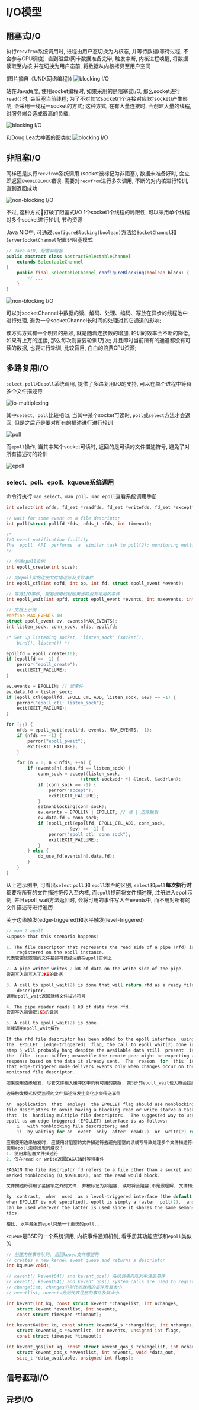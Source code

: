 # I/O模型

## 阻塞式I/O

执行`recvfrom`系统调用时, 进程由用户态切换为内核态, 并等待数据(等待过程, 不会参与CPU调度). 直到磁盘/网卡数据准备完毕, 触发中断,  内核进程唤醒, 将数据读取至内核,并在切换为用户态前, 将数据从内核拷贝至用户空间

(图片摘自《UNIX网络编程》)
![blocking I/O](png/blockingIO.png)

站在Java角度, 使用socket编程时, 如果采用的是阻塞式I/O, 那么socket进行`read()`时, 会阻塞当前线程; 为了不对其它socket(1个连接对应1对socket)产生影响, 会采用一线程一socket的方式; 这种方式, 在有大量连接时, 会创建大量的线程, 对服务端会造成很高的负载.

![blocking I/O](png/socket-blocking.png)

和Doug Lea大神画的图类似
![blocking I/O](png/classic_service_designs.png)

## 非阻塞I/O

同样还是执行`recvfrom`系统调用 (socket被标记为非阻塞), 数据未准备好时, 会立即返回`EWOULDBLOCK`错误. 需要对`recvfrom`进行多次调用, 不断的对内核进行轮训, 直到返回成功.

![non-blocking I/O](png/non-blockingIO.png)

不过, 这种方式打破了阻塞式I/O 1个socket1个线程的局限性, 可以采用单个线程对多个socket进行轮训, 节约资源

Java NIO中, 可通过`configureBlocking(boolean)`方法给`SocketChannel`和`ServerSocketChannel`配置非阻塞模式
```java
// Java NIO, 配置非阻塞
public abstract class AbstractSelectableChannel
    extends SelectableChannel
{
    public final SelectableChannel configureBlocking(boolean block) {
        // ...
    }
}
```

![non-blocking I/O](png/socket-non-blocking.png)

可以对socketChannel中数据的读、解码、处理、编码、写放在异步的线程池中进行处理, 避免一个socketChannel长时间的处理对其它通道的影响; 

该方式方式有一个明显的瓶颈, 就是随着连接数的增加, 轮训的效率会不断的降低, 如果有上万的连接, 那么每次则需要轮训1万次; 并且即时当前所有的通道都没有可读的数据, 也要进行轮训, 比较盲目, 白白的浪费CPU资源;

## 多路复用I/O

`select`, `poll`和`epoll`系统调用, 提供了多路复用I/O的支持, 可以在单个进程中等待多个文件描述符  

![io-multiplexing](png/io-multiplexing.png)

其中`select, poll`比较相似, 当其中某个socket可读时, `poll`或`select`方法才会返回, 但是之后还是要对所有的描述进行进行轮训

![poll](png/socket-poll.png)

而`epoll`操作, 当其中某个socket可读时, 返回的是可读的文件描述符号, 避免了对所有描述符的轮训

![epoll](png/socket-epoll.png)

### select、poll、epoll、kqueue系统调用

命令行执行 `man select`、`man poll`、`man epoll`查看系统调用手册

```c
int select(int nfds, fd_set *readfds, fd_set *writefds, fd_set *exceptfds, struct timeval *timeout);
```

```c
// wait for some event on a file descriptor
int poll(struct pollfd *fds, nfds_t nfds, int timeout);
```

```c
/*
I/O event notification facility
The  epoll  API  performs  a  similar task to poll(2): monitoring multiple file descriptors to see if I/O is possible on any of them.  The epoll API can be used either as an edge-triggered or a level-triggered interface and scales well to large numbers of watched file descriptors.  The following system calls are provided to create and manage an epoll instance
*/

// 创建epoll实例
int epoll_create(int size);

// 向epoll实例注册文件描述符及关联事件
int epoll_ctl(int epfd, int op, int fd, struct epoll_event *event);

// 等待I/O事件, 阻塞调用线程如果当前没有可用的事件
int epoll_wait(int epfd, struct epoll_event *events, int maxevents, int timeout);
```

```c
// 文档上示例
#define MAX_EVENTS 10
struct epoll_event ev, events[MAX_EVENTS];
int listen_sock, conn_sock, nfds, epollfd;

/* Set up listening socket, 'listen_sock' (socket(),
    bind(), listen()) */

epollfd = epoll_create(10);
if (epollfd == -1) {
    perror("epoll_create");
    exit(EXIT_FAILURE);
}

ev.events = EPOLLIN; // 读事件
ev.data.fd = listen_sock;
if (epoll_ctl(epollfd, EPOLL_CTL_ADD, listen_sock, &ev) == -1) {
    perror("epoll_ctl: listen_sock");
    exit(EXIT_FAILURE);
}

for (;;) {
    nfds = epoll_wait(epollfd, events, MAX_EVENTS, -1);
    if (nfds == -1) {
        perror("epoll_pwait");
        exit(EXIT_FAILURE);
    }

    for (n = 0; n < nfds; ++n) {
        if (events[n].data.fd == listen_sock) {
            conn_sock = accept(listen_sock,
                            (struct sockaddr *) &local, &addrlen);
            if (conn_sock == -1) {
                perror("accept");
                exit(EXIT_FAILURE);
            }
            setnonblocking(conn_sock);
            ev.events = EPOLLIN | EPOLLET; // 读 | 边缘触发
            ev.data.fd = conn_sock;
            if (epoll_ctl(epollfd, EPOLL_CTL_ADD, conn_sock,
                        &ev) == -1) {
                perror("epoll_ctl: conn_sock");
                exit(EXIT_FAILURE);
            }
        } else {
            do_use_fd(events[n].data.fd);
        }
    }
}
```
从上述示例中, 可看出`select` `poll` 和 `epoll`本至的区别, `select`和`poll`**每次执行时**都要将所有的文件描述符传入至内核,  而`epoll`提前将文件描述符, 注册进入epoll示例, 并且epoll_wait方法返回时, 会将可用的事件写入至events中, 而不用对所有的文件描述符进行遍历

关于边缘触发(edge-triggered)和水平触发(level-triggered)

```c
// man 7 epoll
Suppose that this scenario happens:

1. The file descriptor that represents the read side of a pipe (rfd) is
    registered on the epoll instance.
代表管道读取端的文件描述符已经注册在epoll实例上

2. A pipe writer writes 2 kB of data on the write side of the pipe.
管道写入端写入了2KB的数据

3. A call to epoll_wait(2) is done that will return rfd as a ready file
    descriptor.
调用epoll_wait返回就绪文件描述符号

4. The pipe reader reads 1 kB of data from rfd.
管道写入端读取1KB的数据

5. A call to epoll_wait(2) is done.
继续调用epoll_wait操作

If the rfd file descriptor has been added to the epoll interface  using
the  EPOLLET  (edge-triggered)  flag, the call to epoll_wait(2) done in
step 5 will probably hang despite the available data still  present  in
the  file  input buffer; meanwhile the remote peer might be expecting a
response based on the data it already sent.  The  reason  for  this  is
that edge-triggered mode delivers events only when changes occur on the
monitored file descriptor.

如果使用边缘触发, 尽管文件输入缓冲区中仍有可用的数据, 第5步的epoll_wait也大概会挂起(hang)

边缘触发模式仅受监视的文件描述符发生变化才会传送事件

An  application  that  employs  the EPOLLET flag should use nonblocking
file descriptors to avoid having a blocking read or write starve a task
that  is  handling multiple file descriptors.  The suggested way to use
epoll as an edge-triggered (EPOLLET) interface is as follows:
    i   with nonblocking file descriptors; and
    ii  by waiting for an  event  only  after  read(2)  or  write(2) return EAGAIN.

应用使用边缘触发时, 应使用非阻塞的文件描述符去避免阻塞的读或写导致处理多个文件描述符号的任务饥饿
使用epoll边缘出发的建议：
1. 使用非阻塞文件描述符
2. 仅在read or write返回EAGAIN时等待事件

EAGAIN The file descriptor fd refers to a file other than a socket and has been 
marked nonblocking (O_NONBLOCK), and the read would block.

文件描述符引用了套接字之外的文件, 并被标记为非阻塞, 读取将会阻塞(不是很理解, 文件描述符号不是socket是文件?)

By  contrast,  when  used  as a level-triggered interface (the default,
when EPOLLET is not specified), epoll is simply a faster  poll(2),  and
can be used wherever the latter is used since it shares the same seman‐
tics.

相比, 水平触发的epol只是一个更快的poll...
```

`kqueue`是BSD的一个系统调用, 内核事件通知机制, 看手册其功能应该和`epoll`类似的

```c
// 创建内核事件队列, 返回kqueu文件描述符
// creates a new kernel event queue and returns a descriptor
int kqueue(void);

// kevent() kevent64() and kevent_qos() 系统调用向队列中注册事件
// kevent() kevent64() and kevent_qos() system calls are used to register events with the queue
// changelist, changes分别代表就绪的事件及其大小
// eventlist, nevents分别代表注册的事件及其大小

int kevent(int kq, const struct kevent *changelist, int nchanges,
    struct kevent *eventlist, int nevents,
    const struct timespec *timeout);

int kevent64(int kq, const struct kevent64_s *changelist, int nchanges,
    struct kevent64_s *eventlist, int nevents, unsigned int flags,
    const struct timespec *timeout);

int kevent_qos(int kq, const struct kevent_qos_s *changelist, int nchanges,
    struct kevent_qos_s *eventlist, int nevents, void *data_out,
    size_t *data_available, unsigned int flags);
```

## 信号驱动I/O

## 异步I/O